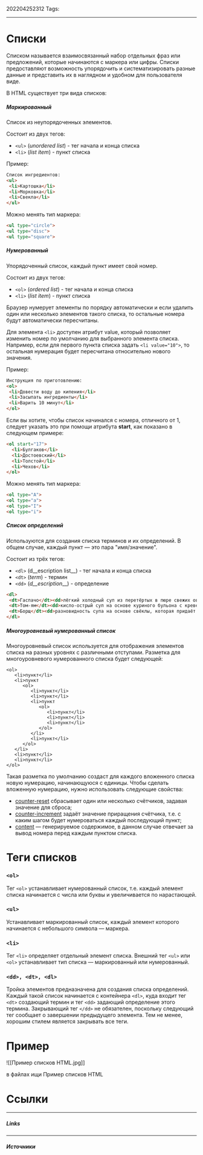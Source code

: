 202204252312
Tags:
___
# Списки
Списком называется взаимосвязанный набор отдельных фраз или предложений, которые начинаются с маркера или цифры. Списки предоставляют возможность упорядочить и систематизировать разные данные и представить их в наглядном и удобном для пользователя виде.

В HTML существует три вида списков:

##### Маркированный

Список из неупорядоченных элементов.

Состоит из двух тегов:

-   `<ul>` (_unordered list_) - тег начала и конца списка
-   `<li>` (_list item_) - пункт списка

Пример:

```html
Список ингредиентов:
<ul>
 <li>Картошка</li>
 <li>Морковка</li>
 <li>Свекла</li>
</ul>
```

Можно менять тип маркера:
```html
<ul type="circle">
<ul type="disc">
<ul type="square">
```

##### Нумерованный

Упорядоченный список, каждый пункт имеет свой номер.

Состоит из двух тегов:

-   `<ol>` (_ordered list_) - тег начала и конца списка
-   `<li>` (_list item_) - пункт списка

Браузер нумерует элементы по порядку автоматически и если удалить один или несколько элементов такого списка, то остальные номера будут автоматически пересчитаны.

Для элемента `<li>` доступен атрибут value, который позволяет изменить номер по умолчанию для выбранного элемента списка. Например, если для первого пункта списка задать `<li value="10">`, то остальная нумерация будет пересчитана относительно нового значения.


Пример:

```html
Инструкция по приготовлению:
<ol>
 <li>Довести воду до кипения</li>
 <li>Засыпать ингредиенты</li>
 <li>Варить 10 минут</li>
</ol>
```
Если вы хотите, чтобы список начинался с номера, отличного от 1, следует указать это при помощи атрибута **start**, как показано в следующем примере:

```html
<ol start="17">
  <li>Булгаков</li>
  <li>Достоевский</li>
  <li>Толстой</li>
  <li>Чехов</li>
</ol>
```
Можно менять тип маркера:
```HTML
<ol type="A">
<ol type="a">
<ol type="I">
<ol type="i">
```


##### Список определений

Используются для создания списка терминов и их определений. В общем случае, каждый пункт — это пара "имя/значение".

Состоит из трёх тегов:

-   `<dl>` (d__escription list__) - тег начала и конца списка
-   `<dt>` (_term_) - термин
-   `<dd>` (_d__escription___) - определение

```html
<dl>
 <dt>Гаспачо</dt><dd>лёгкий холодный суп из перетёртых в пюре свежих овощей</dd>
 <dt>Том-ям</dt><dd>кисло-острый суп на основе куриного бульона с креветками, курицей, рыбой или другими морепродуктами</dd>
 <dt>Борщ</dt><dd>разновидность супа на основе свёклы, которая придаёт борщу характерный красный цвет</dd>
</dl>
```


##### Многоуровневый нумерованный список

Многоуровневый список используется для отображения элементов списка на разных уровнях с различными отступами. Разметка для многоуровневого нумерованного списка будет следующей:

```
<ol>
   <li>пункт</li>
   <li>пункт
      <ol>
         <li>пункт</li>
         <li>пункт</li>
         <li>пункт
            <ol>
               <li>пункт</li>
               <li>пункт</li>
               <li>пункт</li>
            </ol>
         </li>
         <li>пункт</li>
      </ol>
   </li>
   <li>пункт</li>
   <li>пункт</li>
</ol>
```

Такая разметка по умолчанию создаст для каждого вложенного списка новую нумерацию, начинающуюся с единицы. Чтобы сделать вложенную нумерацию, нужно использовать следующие свойства:

- [counter-reset](http://htmlbook.ru/css/counter-reset) сбрасывает один или несколько счётчиков, задавая значение для сброса; 
- [counter-increment](http://htmlbook.ru/css/counter-increment) задаёт значение приращения счётчика, т.е. с каким шагом будет нумероваться каждый последующий пункт; 
- [content](http://htmlbook.ru/css/content) — генерируемое содержимое, в данном случае отвечает за вывод номера перед каждым пунктом списка. 



# Теги списков

### `<ol>`

Тег `<ol>` устанавливает нумерованный список, т.е. каждый элемент списка начинается с числа или буквы и увеличивается по нарастающей.

### `<ul>`

Устанавливает маркированный список, каждый элемент которого начинается с небольшого символа — маркера.

### `<li>`

Тег `<li>` определяет отдельный элемент списка. Внешний тег `<ul>` или `<ol>` устанавливает тип списка — маркированный или нумерованный.

### `<dd>, <dt>, <dl>`

Тройка элементов предназначена для создания списка определений. Каждый такой список начинается с контейнера `<dl>`, куда входит тег `<dt>` создающий термин и тег `<dd>` задающий определение этого термина. Закрывающий тег `</dd>` не обязателен, поскольку следующий тег сообщает о завершении предыдущего элемента. Тем не менее, хорошим стилем является закрывать все теги.

# Пример
![[Пример списков HTML.jpg]]

в файлах ищи Пример списков HTML

# Ссылки
___
##### Links


---
##### Источники
